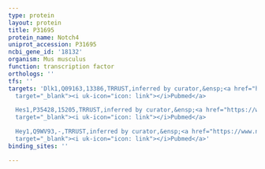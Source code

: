 ```yaml
---
type: protein
layout: protein
title: P31695
protein_name: Notch4
uniprot_accession: P31695
ncbi_gene_id: '18132'
organism: Mus musculus
function: transcription factor
orthologs: ''
tfs: ''
targets: 'Dlk1,Q09163,13386,TRRUST,inferred by curator,&ensp;<a href="https://www.ncbi.nlm.nih.gov/pubmed/?term=23237809%5Buid%5D+OR+29087512%5Buid%5D"
  target="_blank"><i uk-icon="icon: link"></i>Pubmed</a>

  Hes1,P35428,15205,TRRUST,inferred by curator,&ensp;<a href="https://www.ncbi.nlm.nih.gov/pubmed/?term=23237809%5Buid%5D+OR+29087512%5Buid%5D"
  target="_blank"><i uk-icon="icon: link"></i>Pubmed</a>

  Hey1,Q9WV93,-,TRRUST,inferred by curator,&ensp;<a href="https://www.ncbi.nlm.nih.gov/pubmed/?term=23237809%5Buid%5D+OR+29087512%5Buid%5D"
  target="_blank"><i uk-icon="icon: link"></i>Pubmed</a>'
binding_sites: ''

---
```

